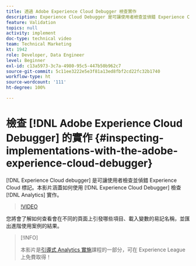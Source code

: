 ```yaml
---
title: 透過 Adobe Experience Cloud Debugger 檢查實作
description: Experience Cloud Debugger 是可讓使用者檢查並偵錯 Experience Cloud 標記的工具。本影片涵蓋如何使用 Experience Cloud Debugger 檢查 Analytics 實作。
feature: Validation
topics: null
activity: implement
doc-type: technical video
team: Technical Marketing
kt: 1942
role: Developer, Data Engineer
level: Beginner
exl-id: c13a5973-3c7a-4980-95c5-447b50b962c7
source-git-commit: 5c11ee3222e5e3f81a13ed8fbf2cd22fc32b1740
workflow-type: ht
source-wordcount: '111'
ht-degree: 100%

---
```


# 檢查 [!DNL Adobe Experience Cloud Debugger] 的實作 {#inspecting-implementations-with-the-adobe-experience-cloud-debugger}

[!DNL Experience Cloud debugger] 是可讓使用者檢查並偵錯 Experience Cloud 標記。本影片涵蓋如何使用 [!DNL Experience Cloud Debugger] 檢查 [!DNL Analytics] 實作。

>[!VIDEO](https://video.tv.adobe.com/v/23878/?quality=12)

您將會了解如何查看會在不同的頁面上引發哪些項目、載入變數的易記名稱，並匯出進階使用案例的結果。

>[!INFO]
>
> 本影片是[引導式 Analytics 實施](https://experienceleague.adobe.com/?recommended=Analytics-D-1-2019.1)課程的一部分，可在 Experience League 上免費取得！
